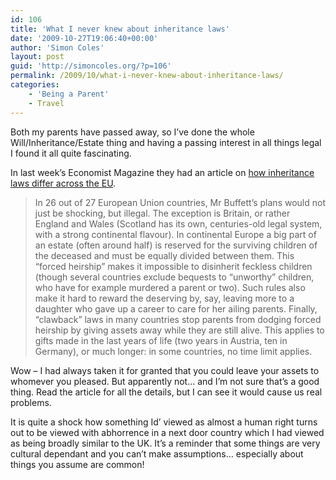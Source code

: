 ```yaml
---
id: 106
title: 'What I never knew about inheritance laws'
date: '2009-10-27T19:06:40+00:00'
author: 'Simon Coles'
layout: post
guid: 'http://simoncoles.org/?p=106'
permalink: /2009/10/what-i-never-knew-about-inheritance-laws/
categories:
    - 'Being a Parent'
    - Travel
---
```


Both my parents have passed away, so I’ve done the whole Will/Inheritance/Estate thing and having a passing interest in all things legal I found it all quite fascinating.

In last week’s Economist Magazine they had an article on [how inheritance laws differ across the EU](http://www.economist.com/world/europe/displaystory.cfm?story_id=14644403).

> In 26 out of 27 European Union countries, Mr Buffett’s plans would not just be shocking, but illegal. The exception is Britain, or rather England and Wales (Scotland has its own, centuries-old legal system, with a strong continental flavour). In continental Europe a big part of an estate (often around half) is reserved for the surviving children of the deceased and must be equally divided between them. This “forced heirship” makes it impossible to disinherit feckless children (though several countries exclude bequests to “unworthy” children, who have for example murdered a parent or two). Such rules also make it hard to reward the deserving by, say, leaving more to a daughter who gave up a career to care for her ailing parents. Finally, “clawback” laws in many countries stop parents from dodging forced heirship by giving assets away while they are still alive. This applies to gifts made in the last years of life (two years in Austria, ten in Germany), or much longer: in some countries, no time limit applies.

Wow – I had always taken it for granted that you could leave your assets to whomever you pleased. But apparently not… and I’m not sure that’s a good thing. Read the article for all the details, but I can see it would cause us real problems.

It is quite a shock how something Id’ viewed as almost a human right turns out to be viewed with abhorrence in a next door country which I had viewed as being broadly similar to the UK. It’s a reminder that some things are very cultural dependant and you can’t make assumptions… especially about things you assume are common!